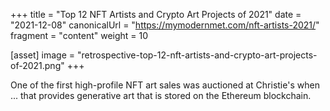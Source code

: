 +++
title = "Top 12 NFT Artists and Crypto Art Projects of 2021"
date = "2021-12-08"
canonicalUrl = "https://mymodernmet.com/nft-artists-2021/"
fragment = "content"
weight = 10

[asset]
    image = "retrospective-top-12-nft-artists-and-crypto-art-projects-of-2021.png"
+++

One of the first high-profile NFT art sales was auctioned at Christie's 
when ... that provides generative art that is stored on the Ethereum 
blockchain.
